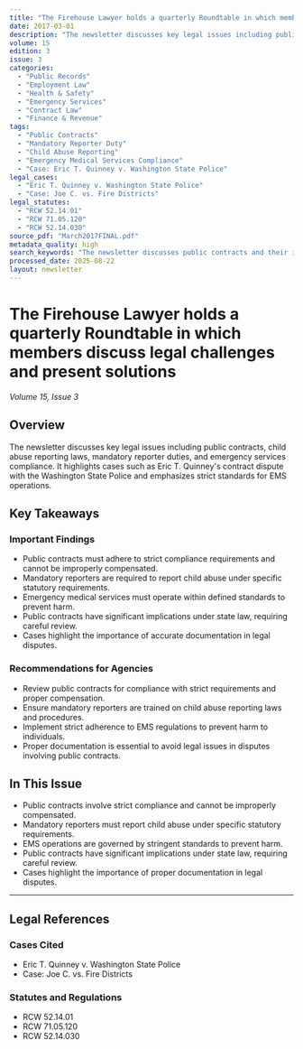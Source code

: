 ```yaml
---
title: "The Firehouse Lawyer holds a quarterly Roundtable in which members discuss legal challenges and present solutions"
date: 2017-03-01
description: "The newsletter discusses key legal issues including public contracts, child abuse reporting laws, mandatory reporter duties, and emergency services compliance. It highlights cases such as Eric T. Quinney's contract dispute with the Washington State Police and emphasizes strict standards for EMS operations."
volume: 15
edition: 3
issue: 3
categories:
  - "Public Records"
  - "Employment Law"
  - "Health & Safety"
  - "Emergency Services"
  - "Contract Law"
  - "Finance & Revenue"
tags:
  - "Public Contracts"
  - "Mandatory Reporter Duty"
  - "Child Abuse Reporting"
  - "Emergency Medical Services Compliance"
  - "Case: Eric T. Quinney v. Washington State Police"
legal_cases:
  - "Eric T. Quinney v. Washington State Police"
  - "Case: Joe C. vs. Fire Districts"
legal_statutes:
  - "RCW 52.14.01"
  - "RCW 71.05.120"
  - "RCW 52.14.030"
source_pdf: "March2017FINAL.pdf"
metadata_quality: high
search_keywords: "The newsletter discusses public contracts and their implications, mandatory reporter duties for emergency services, child abuse reporting laws, and strict standards for EMS compliance. It also highlig..."
processed_date: 2025-08-22
layout: newsletter
---
```


# The Firehouse Lawyer holds a quarterly Roundtable in which members discuss legal challenges and present solutions

*Volume 15, Issue 3*

## Overview

The newsletter discusses key legal issues including public contracts, child abuse reporting laws, mandatory reporter duties, and emergency services compliance. It highlights cases such as Eric T. Quinney's contract dispute with the Washington State Police and emphasizes strict standards for EMS operations.

## Key Takeaways

### Important Findings

- Public contracts must adhere to strict compliance requirements and cannot be improperly compensated.
- Mandatory reporters are required to report child abuse under specific statutory requirements.
- Emergency medical services must operate within defined standards to prevent harm.
- Public contracts have significant implications under state law, requiring careful review.
- Cases highlight the importance of accurate documentation in legal disputes.

### Recommendations for Agencies

- Review public contracts for compliance with strict requirements and proper compensation.
- Ensure mandatory reporters are trained on child abuse reporting laws and procedures.
- Implement strict adherence to EMS regulations to prevent harm to individuals.
- Proper documentation is essential to avoid legal issues in disputes involving public contracts.

## In This Issue

- Public contracts involve strict compliance and cannot be improperly compensated.
- Mandatory reporters must report child abuse under specific statutory requirements.
- EMS operations are governed by stringent standards to prevent harm.
- Public contracts have significant implications under state law, requiring careful review.
- Cases highlight the importance of proper documentation in legal disputes.

---

## Legal References

### Cases Cited

- Eric T. Quinney v. Washington State Police
- Case: Joe C. vs. Fire Districts

### Statutes and Regulations

- RCW 52.14.01
- RCW 71.05.120
- RCW 52.14.030

